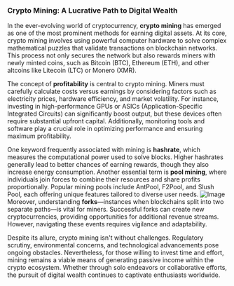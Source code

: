 ### Crypto Mining: A Lucrative Path to Digital Wealth

In the ever-evolving world of cryptocurrency, **crypto mining** has emerged as one of the most prominent methods for earning digital assets. At its core, crypto mining involves using powerful computer hardware to solve complex mathematical puzzles that validate transactions on blockchain networks. This process not only secures the network but also rewards miners with newly minted coins, such as Bitcoin (BTC), Ethereum (ETH), and other altcoins like Litecoin (LTC) or Monero (XMR).

The concept of **profitability** is central to crypto mining. Miners must carefully calculate costs versus earnings by considering factors such as electricity prices, hardware efficiency, and market volatility. For instance, investing in high-performance GPUs or ASICs (Application-Specific Integrated Circuits) can significantly boost output, but these devices often require substantial upfront capital. Additionally, monitoring tools and software play a crucial role in optimizing performance and ensuring maximum profitability.

One keyword frequently associated with mining is **hashrate**, which measures the computational power used to solve blocks. Higher hashrates generally lead to better chances of earning rewards, though they also increase energy consumption. Another essential term is **pool mining**, where individuals join forces to combine their resources and share profits proportionally. Popular mining pools include AntPool, F2Pool, and Slush Pool, each offering unique features tailored to diverse user needs.
 ![Image](https://github.com/user-attachments/assets/b6e7b7a2-655e-4d44-8baa-20c566a3cb65)
Moreover, understanding **forks**—instances when blockchains split into two separate paths—is vital for miners. Successful forks can create new cryptocurrencies, providing opportunities for additional revenue streams. However, navigating these events requires vigilance and adaptability.

Despite its allure, crypto mining isn't without challenges. Regulatory scrutiny, environmental concerns, and technological advancements pose ongoing obstacles. Nevertheless, for those willing to invest time and effort, mining remains a viable means of generating passive income within the crypto ecosystem. Whether through solo endeavors or collaborative efforts, the pursuit of digital wealth continues to captivate enthusiasts worldwide.
